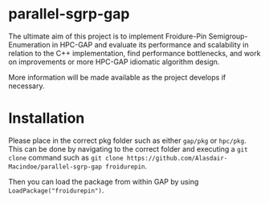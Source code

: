 # parallel-sgrp-gap

The ultimate aim of this project is to implement Froidure-Pin Semigroup-Enumeration in HPC-GAP and evaluate its performance and scalability in relation to the C++ implementation, find performance bottlenecks, and work on improvements or more HPC-GAP idiomatic algorithm design.

More information will be made available as the project develops if necessary.

# Installation

Please place in the correct pkg folder such as either `gap/pkg` or `hpc/pkg`.  This can be done by navigating to the correct folder and executing a `git clone` command such as `git clone https://github.com/Alasdair-Macindoe/parallel-sgrp-gap froidurepin`.

Then you can load the package from within GAP by using `LoadPackage("froidurepin")`.
